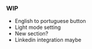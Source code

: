 ### WIP

- English to portuguese button
- Light mode setting
- New section?
- Linkedin integration maybe
